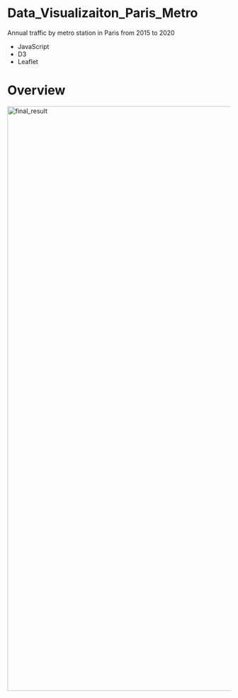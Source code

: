 # Data_Visualizaiton_Paris_Metro
Annual traffic by metro station in Paris from 2015 to 2020
- JavaScript
- D3
- Leaflet

# Overview
<img width="1316" alt="final_result" src="https://user-images.githubusercontent.com/76222299/145899857-7c3afb26-4ea5-4a10-869a-4c2ba6fad98f.png">
